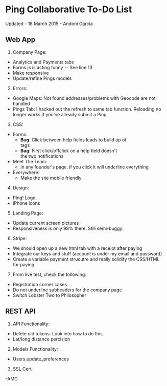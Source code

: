# Ping Collaborative To-Do List

Updated - 18 March 2015 - Andoni Garcia

## Web App

1. Company Page:
  * Analytics and Payments tabs
  * Forms.js is acting funny -- See line 13
  * Make responsive
  * Update/refine Pings models
2. Errors:
  * Google Maps:
    Not found addresses/problems with Geocode are not handled
  * Pings Tab:
    I hacked out the refresh to same tab function. Reloading no longer works if you've already submit a Ping.
3. CSS:
  * Forms:
  	- **Bug**: Click between help fields leads to build up of <br /> tags
    - **Bug**: First click/offclick on a help field doesn't <br /> the two notifications
  * Meet The Team:
    - In any founder's page, if you click it will underline everything
  * Everywhere:
    - Make the site mobile friendly
4. Design:
  * Ping! Logo.
  * iPhone icons
5. Landing Page:
  * Update current screen pictures
  * Responsiveness is only 98% there. Still semi-buggy.
6. Stripe:
  * We should open up a new html tab with a receipt after paying
  * Integrate our keys and stuff (account is under my email and password)
  * Create a variable payment strucutre and really solidify the CSS/HTML for paying.
7. From live test, check the following:
  * Registration corner cases
  * Do not underline subheaders for the company page
  * Switch Lobster Two to Philosopher

## REST API

1. API Functionality:
  * Delete old tokens. Look into how to do this.
  * Lat/long distance percision
2. Models Functionality:
  * Users.update_preferences
3. SSL Cert

-AMG